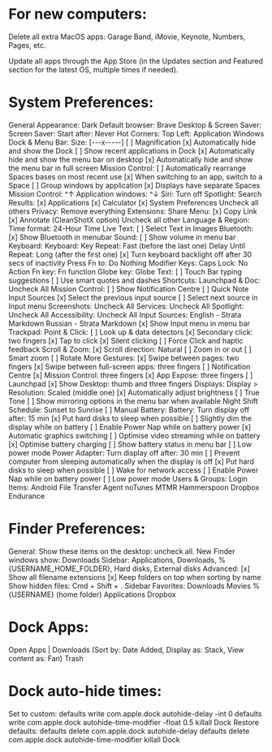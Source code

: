 # For new computers:
  Delete all extra MacOS apps: Garage Band, iMovie, Keynote, Numbers, Pages, etc.
  
  Update all apps through the App Store (in the Updates section and Featured section for the latest OS, multiple times if needed).

# System Preferences:
  General
    Appearance: Dark
    Default browser: Brave
  Desktop & Screen Saver:
    Screen Saver:
      Start after: Never
      Hot Corners:
        Top Left: Application Windows
  Dock & Menu Bar:
    Size: [---x-----]
    [ ] Magnification
    [x] Automatically hide and show the Dock
    [ ] Show recent applications in Dock
    [x] Automatically hide and show the menu bar on desktop
    [x] Automatically hide and show the menu bar in full screen
  Mission Control:
    [ ] Automatically rearrange Spaces bases on most recent use
    [x] When switching to an app, switch to a Space
    [ ] Group windows by application
    [x] Displays have separate Spaces
    Mission Control: ^↑
    Application windows: ^↓
  Siri:
    Turn off
  Spotlight:
    Search Results:
      [x] Applications
      [x] Calculator
      [x] System Preferences
      Uncheck all others
    Privacy:
      Remove everything
  Extensions:
    Share Menu:
      [x] Copy Link
      [x] Annotate (CleanShotX option)
      Uncheck all other
  Language & Region:
    Time format: 24-Hour Time
    Live Text: [ ] Select Text in Images
  Bluetooth:
    [x] Show Bluetooth in menubar
  Sound:
    [ ] Show volume in menu bar
  Keyboard:
    Keyboard:
      Key Repeat: Fast (before the last one)
      Delay Until Repeat: Long (after the first one)
      [x] Turn keyboard backlight off after 30 secs of inactivity
      Press Fn to: Do Nothing
    Modifier Keys:
      Caps Lock: No Action
      Fn key: Fn function
      Globe key: Globe
    Text:
      [ ] Touch Bar typing suggestions
      [ ] Use smart quotes and dashes
    Shortcuts:
      Launchpad & Doc:
        Uncheck All
      Mission Control:
        [ ] Show Notification Centre
        [ ] Quick Note
      Input Sources
        [x] Select the previous input source
        [ ] Select next source in Input menu
      Screenshots:
        Uncheck All
      Services:
        Uncheck All
      Spotlight:
        Uncheck All
      Accessibility:
        Uncheck All
    Input Sources:
      English - Strata Markdown
      Russian - Strata Markdown
      [x] Show Input menu in menu bar
  Trackpad:
    Point & Click:
      [ ] Look up & data detectors
      [x] Secondary click: two fingers
      [x] Tap to click
      [x] Silent clicking
      [ ] Force Click and haptic feedback
    Scroll & Zoom:
      [x] Scroll direction: Natural
      [ ] Zoom in or out
      [ ] Smart zoom
      [ ] Rotate
    More Gestures:
      [x] Swipe between pages: two fingers
      [x] Swipe between full-screen apps: three fingers
      [ ] Notification Centre
      [x] Mission Control: three fingers
      [x] App Expose: three fingers
      [ ] Launchpad
      [x] Show Desktop: thumb and three fingers
  Displays:
    Display > Resolution: Scaled (middle one)
    [x] Automatically adjust brightness
    [ ] True Tone
    [ ] Show mirroring options in the menu bar when available
    Night Shift
      Schedule: Sunset to Sunrise
      [ ] Manual
  Battery:
    Battery:
      Turn display off after: 15 min
      [x] Put hard disks to sleep when possible
      [ ] Slightly dim the display while on battery
      [ ] Enable Power Nap while on battery power
      [x] Automatic graphics switching
      [ ] Optimise video streaming while on battery
      [x] Optimise battery charging
      [ ] Show battery status in menu bar
      [ ] Low power mode
    Power Adapter:
      Turn display off after: 30 min
      [ ] Prevent computer from sleeping automatically when the display is off
      [x] Put hard disks to sleep when possible
      [ ] Wake for network access
      [ ] Enable Power Nap while on battery power
      [ ] Low power mode
  Users & Groups:
    Login Items:
      Android File Transfer Agent
      noTunes
      MTMR
      Hammerspoon
      Dropbox
      Endurance

# Finder Preferences:
  General:
    Show these items on the desktop: uncheck all.
    New Finder windows show: Downloads
  Sidebar:
    Applications, Downloads, %{USERNAME_HOME_FOLDER}, Hard disks, External disks
  Advanced:
    [x] Show all filename extensions
    [x] Keep folders on top when sorting by name
  Show hidden files: Cmd + Shift + .
  Sidebar Favorites:
    Downloads
    Movies
    %{USERNAME} (home folder)
    Applications
    Dropbox

# Dock Apps:
  Open Apps
  |
  Downloads (Sort by: Date Added, Display as: Stack, View content as: Fan)
  Trash

# Dock auto-hide times:
  Set to custom:
    defaults write com.apple.dock autohide-delay -int 0
    defaults write com.apple.dock autohide-time-modifier -float 0.5
    killall Dock
  Restore defaults:
    defaults delete com.apple.dock autohide-delay
    defaults delete com.apple.dock autohide-time-modifier
    killall Dock